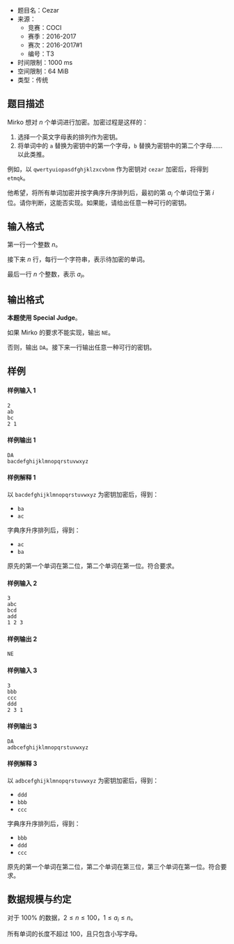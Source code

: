 - 题目名：Cezar
- 来源：
  - 竞赛：COCI
  - 赛季：2016-2017
  - 赛次：2016-2017#1
  - 编号：T3
- 时间限制：1000 ms
- 空间限制：64 MiB
- 类型：传统

## 题目描述

Mirko 想对 $n$ 个单词进行加密。加密过程是这样的：

1.  选择一个英文字母表的排列作为密钥。
2.  将单词中的 `a` 替换为密钥中的第一个字母，`b` 替换为密钥中的第二个字母……以此类推。

例如，以 `qwertyuiopasdfghjklzxcvbnm` 作为密钥对 `cezar` 加密后，将得到 `etmqk`。

他希望，将所有单词加密并按字典序升序排列后，最初的第 $a_i$ 个单词位于第 $i$ 位。请你判断，这能否实现。如果能，请给出任意一种可行的密钥。

## 输入格式

第一行一个整数 $n$。

接下来 $n$ 行，每行一个字符串，表示待加密的单词。

最后一行 $n$ 个整数，表示 $a_i$。

## 输出格式

**本题使用 Special Judge**。

如果 Mirko 的要求不能实现，输出 `NE`。

否则，输出 `DA`。接下来一行输出任意一种可行的密钥。

## 样例

#### 样例输入 1

```plain
2
ab
bc
2 1 
```

#### 样例输出 1

```plain
DA
bacdefghijklmnopqrstuvwxyz 
```

#### 样例解释 1

以 `bacdefghijklmnopqrstuvwxyz` 为密钥加密后，得到：

- `ba`
- `ac`

字典序升序排列后，得到：

- `ac`
- `ba`

原先的第一个单词在第二位，第二个单词在第一位。符合要求。

#### 样例输入 2

```plain
3
abc
bcd
add
1 2 3 
```

#### 样例输出 2

```plain
NE 
```

#### 样例输入 3

```plain
3
bbb
ccc
ddd
2 3 1 
```

#### 样例输出 3

```plain
DA
adbcefghijklmnopqrstuvwxyz 
```

#### 样例解释 3

以 `adbcefghijklmnopqrstuvwxyz`  为密钥加密后，得到：

- `ddd`
- `bbb`
- `ccc`

字典序升序排列后，得到：

- `bbb`
- `ddd`
- `ccc`

原先的第一个单词在第二位，第二个单词在第三位，第三个单词在第一位。符合要求。

## 数据规模与约定

对于 $100\%$ 的数据，$2\le n\le 100$，$1 \leq a_i \leq n$。

所有单词的长度不超过 $100$，且只包含小写字母。

